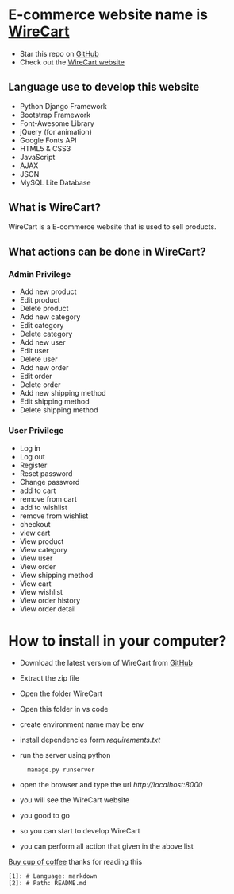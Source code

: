 # E-commerce website name is **[WireCart](https://techstarmahesh.github.io/WireCart/)**
- Star this repo on [GitHub](https://github.com/techstarMahesh/WireCart)
- Check out the [WireCart website](https://techstarmahesh.github.io/WireCart/)

## Language use to develop this website
- Python Django Framework 
- Bootstrap Framework
- Font-Awesome Library
- jQuery (for animation)
- Google Fonts API
- HTML5 & CSS3
- JavaScript 
- AJAX 
- JSON 
- MySQL Lite Database

## What is WireCart?
WireCart is a E-commerce website that is used to sell products.

## What actions can be done in WireCart?
### Admin Privilege
- Add new product
- Edit product
- Delete product
- Add new category
- Edit category
- Delete category
- Add new user
- Edit user
- Delete user
- Add new order
- Edit order
- Delete order
- Add new shipping method
- Edit shipping method
- Delete shipping method

### User Privilege
- Log in
- Log out
- Register
- Reset password
- Change password
- add to cart
- remove from cart
- add to wishlist
- remove from wishlist
- checkout
- view cart
- View product
- View category
- View user
- View order
- View shipping method
- View cart
- View wishlist
- View order history
- View order detail

# How to install in your computer?
- Download the latest version of WireCart from [GitHub](https://github.com/techstarMahesh/WireCart)
- Extract the zip file
- Open the folder WireCart
- Open this folder in vs code
- create environment name may be env
- install dependencies form *requirements.txt*
- run the server using python

        manage.py runserver

- open the browser and type the url *http://localhost:8000*
- you will see the WireCart website
- you good to go
- so you can start to develop WireCart
- you can perform all action that given in the above list


[Buy cup of coffee](https://www.buymeacoffee.com/techstarmahesh/)
thanks for reading this
    
    [1]: # Language: markdown
    [2]: # Path: README.md